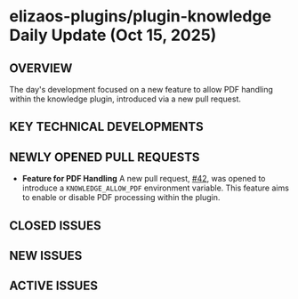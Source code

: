 # elizaos-plugins/plugin-knowledge Daily Update (Oct 15, 2025)
## OVERVIEW 
The day's development focused on a new feature to allow PDF handling within the knowledge plugin, introduced via a new pull request.

## KEY TECHNICAL DEVELOPMENTS

## NEWLY OPENED PULL REQUESTS
*   **Feature for PDF Handling**
    A new pull request, [#42](https://github.com/elizaos-plugins/plugin-knowledge/pull/42), was opened to introduce a `KNOWLEDGE_ALLOW_PDF` environment variable. This feature aims to enable or disable PDF processing within the plugin.

## CLOSED ISSUES

## NEW ISSUES

## ACTIVE ISSUES